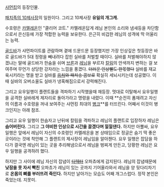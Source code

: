[샤먼킹](%EC%83%A4%EB%A8%BC%ED%82%B9.md)의 등장인물.

[패치족의 10제사장](%ED%8C%A8%EC%B9%98%EC%A1%B1%EC%9D%98%2010%EC%A0%9C%EC%82%AC%EC%9E%A5.md)의 일원이다. 그리고 10제사장 **유일의 개그캐.**

수호령은 [카멜레온](%EC%B9%B4%EB%A9%9C%EB%A0%88%EC%98%A8.md)인 "클리어 코트." 카멜레온답게 레님
본인의 소리와 냄새등을 차단함으로서 은신등에 가장 적합한 능력을 보유한다. 은근히 비겁한 레님의 성격에 딱 어울리는 능력.

[골드바](%EA%B3%A8%EB%93%9C%EB%B0%94.md)가 샤먼파이트를 관람하며 곁에 드문드문 등장했지만 가장 인상깊은
첫등장은 바로 골드바가 5대 정령을 빼내려다 잡힌 실바를 처벌할 때이다. 실바를 처벌해야하지 않겠냐는 말에 골드바가 한숨을 쉬며
[브론](%EB%B8%8C%EB%A1%A0.md)과 [레님](%EB%A0%88%EB%8B%98.md)을 부르자
[칼림](%EC%B9%BC%EB%A6%BC.md)의 안색까지 변하는 걸 보여주며 무언가 상당한 강자라는 느낌을 풍겼다. <del>더러운
인상빨도 한몫했다</del> 실바를 재교육시키라는 명을 받고 실바를 <del>[음치](%EC%9D%8C%EC%B9%98.md)와 패치송
콤보로</del> 확실히 세뇌시키는데 성공했다. 이때 실바의 오버소울도 실바가 냉혹해짐으로서 강력해진다.

그리고 요우일행이 플랜트들을 격파하기 시작했을때 재등장. 멋대로 이탈해서 요우일행을 공격한 실바레게 제자리로 돌아가라고 명령을 내렸다. 이때
**순전히 폼재려고 자신의 이름과 수호령을 꺼내 보여주는 샤먼킹 최대의 [병크](%EB%B3%91%ED%81%AC.md)**를
터뜨린다. 어째서 이것이 병크인지는 아래 참조.

그리고 요우 일행이 한숨자고 난뒤에 칼림을 격파하고 레님의 플랜트로 입장하자 레님은 **숨어버린다.** 그리고 **그 야비한 인상으로 시간을
끌겠다며 낄낄댄다.** 하지만 아뿔싸, 요우 일행은 앞에서 레님이 자신의 수호령인 카멜레온을 본 상태임으로 정글은 숨기 딱 좋은 곳이라는
것에 착안해 그 플랜트의 제사장이 레님임을 알아챈다. 요우 일행은 잡담을 하다가 결국엔 레님이 있는 곳을 추리해냄으로서 레님을 벙찌게
만든고, 당황한 레님은 요우 일행을 공격하려 했다.

하지만 그 사이에 레님 자신의 잡념이 <del>[디텍터](%EB%94%94%ED%85%8D%ED%84%B0.md)</del> 오파쵸에게
감지된다. 레님의 잡념때문에 **낮잠을 못 자서 빡친** 오파쵸가 레님이 있는 곳까지 기어올라와서 레님을 양 뒷다리차기로 **온몸의 뼈를
부러뜨려 죽인다.** 하지만 날아가는 모습도 어째 개그스럽다. 정작 본인은 죽었는데. 지못미.

